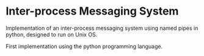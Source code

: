# Inter-process Messaging System

Implementation of an inter-process messaging system using named pipes in python, designed to run on Unix OS.

First implementation using the python programming language.
